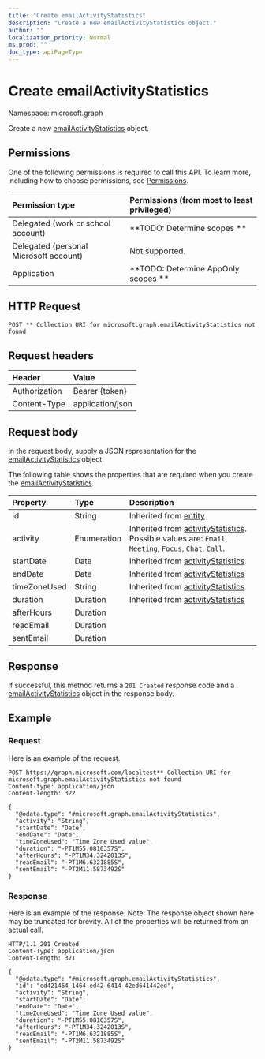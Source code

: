 ```yaml
---
title: "Create emailActivityStatistics"
description: "Create a new emailActivityStatistics object."
author: ""
localization_priority: Normal
ms.prod: ""
doc_type: apiPageType
---
```


# Create emailActivityStatistics

Namespace: microsoft.graph

Create a new [emailActivityStatistics](../resources/emailactivitystatistics.md) object.

## Permissions
One of the following permissions is required to call this API. To learn more, including how to choose permissions, see [Permissions](/concepts/permissions-reference.md).

|Permission type|Permissions (from most to least privileged)|
|:---|:---|
|Delegated (work or school account)|**TODO: Determine scopes **|
|Delegated (personal Microsoft account)|Not supported.|
|Application|**TODO: Determine AppOnly scopes **|

## HTTP Request
<!-- {
  "blockType": "ignored"
}
-->
``` http
POST ** Collection URI for microsoft.graph.emailActivityStatistics not found
```

## Request headers
|Header|Value|
|:---|:---|
|Authorization|Bearer {token}|
|Content-Type|application/json|

## Request body
In the request body, supply a JSON representation for the [emailActivityStatistics](../resources/emailactivitystatistics.md) object.

The following table shows the properties that are required when you create the [emailActivityStatistics](../resources/emailactivitystatistics.md).

|Property|Type|Description|
|:---|:---|:---|
|id|String| Inherited from [entity](../resources/entity.md)|
|activity|Enumeration| Inherited from [activityStatistics](../resources/activitystatistics.md). Possible values are: `Email`, `Meeting`, `Focus`, `Chat`, `Call`.|
|startDate|Date| Inherited from [activityStatistics](../resources/activitystatistics.md)|
|endDate|Date| Inherited from [activityStatistics](../resources/activitystatistics.md)|
|timeZoneUsed|String| Inherited from [activityStatistics](../resources/activitystatistics.md)|
|duration|Duration| Inherited from [activityStatistics](../resources/activitystatistics.md)|
|afterHours|Duration||
|readEmail|Duration||
|sentEmail|Duration||



## Response
If successful, this method returns a `201 Created` response code and a [emailActivityStatistics](../resources/emailactivitystatistics.md) object in the response body.

## Example

### Request
Here is an example of the request.
<!-- {
  "blockType": "request",
  "name": "create_emailactivitystatistics_from_"
}
-->
``` http
POST https://graph.microsoft.com/localtest** Collection URI for microsoft.graph.emailActivityStatistics not found
Content-type: application/json
Content-length: 322

{
  "@odata.type": "#microsoft.graph.emailActivityStatistics",
  "activity": "String",
  "startDate": "Date",
  "endDate": "Date",
  "timeZoneUsed": "Time Zone Used value",
  "duration": "-PT1M55.0810357S",
  "afterHours": "-PT1M34.3242013S",
  "readEmail": "-PT1M6.6321885S",
  "sentEmail": "-PT2M11.5873492S"
}
```

### Response
Here is an example of the response. Note: The response object shown here may be truncated for brevity. All of the properties will be returned from an actual call.
<!-- {
  "blockType": "response",
  "truncated": true,
  "@odata.type": "microsoft.graph.emailactivitystatistics"
}
-->
``` http
HTTP/1.1 201 Created
Content-Type: application/json
Content-Length: 371

{
  "@odata.type": "#microsoft.graph.emailActivityStatistics",
  "id": "ed421464-1464-ed42-6414-42ed641442ed",
  "activity": "String",
  "startDate": "Date",
  "endDate": "Date",
  "timeZoneUsed": "Time Zone Used value",
  "duration": "-PT1M55.0810357S",
  "afterHours": "-PT1M34.3242013S",
  "readEmail": "-PT1M6.6321885S",
  "sentEmail": "-PT2M11.5873492S"
}
```

